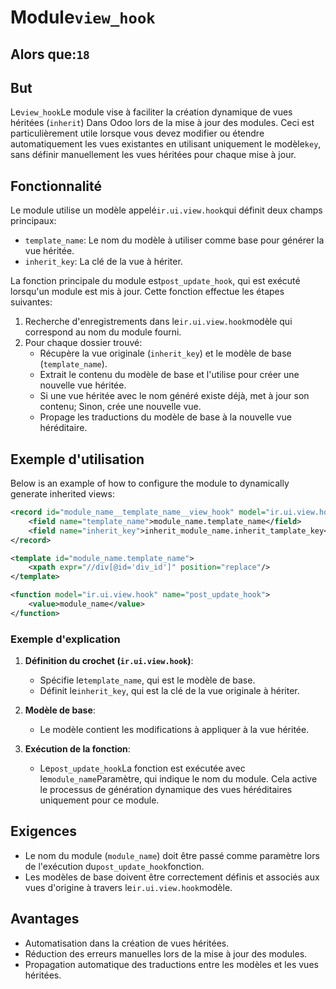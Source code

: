 # Module`view_hook`

## Alors que:`18`

## But

Le`view_hook`Le module vise à faciliter la création dynamique de vues héritées (`inherit`) Dans Odoo lors de la mise à jour des modules. Ceci est particulièrement utile lorsque vous devez modifier ou étendre automatiquement les vues existantes en utilisant uniquement le modèle`key`, sans définir manuellement les vues héritées pour chaque mise à jour.

## Fonctionnalité

Le module utilise un modèle appelé`ir.ui.view.hook`qui définit deux champs principaux:

-   `template_name`: Le nom du modèle à utiliser comme base pour générer la vue héritée.
-   `inherit_key`: La clé de la vue à hériter.

La fonction principale du module est`post_update_hook`, qui est exécuté lorsqu'un module est mis à jour. Cette fonction effectue les étapes suivantes:

1.  Recherche d'enregistrements dans le`ir.ui.view.hook`modèle qui correspond au nom du module fourni.
2.  Pour chaque dossier trouvé:
    -   Récupère la vue originale (`inherit_key`) et le modèle de base (`template_name`).
    -   Extrait le contenu du modèle de base et l'utilise pour créer une nouvelle vue héritée.
    -   Si une vue héritée avec le nom généré existe déjà, met à jour son contenu; Sinon, crée une nouvelle vue.
    -   Propage les traductions du modèle de base à la nouvelle vue héréditaire.

## Exemple d'utilisation

Below is an example of how to configure the module to dynamically generate inherited views:

```xml
<record id="module_name__template_name__view_hook" model="ir.ui.view.hook">
    <field name="template_name">module_name.template_name</field>
    <field name="inherit_key">inherit_module_name.inherit_tamplate_key</field>
</record>

<template id="module_name.template_name">
    <xpath expr="//div[@id='div_id']" position="replace"/>
</template>

<function model="ir.ui.view.hook" name="post_update_hook">
    <value>module_name</value>
</function>
```

### Exemple d'explication

1.  **Définition du crochet (`ir.ui.view.hook`)**:
    -   Spécifie le`template_name`, qui est le modèle de base.
    -   Définit le`inherit_key`, qui est la clé de la vue originale à hériter.

2.  **Modèle de base**:
    -   Le modèle contient les modifications à appliquer à la vue héritée.

3.  **Exécution de la fonction**:
    -   Le`post_update_hook`La fonction est exécutée avec le`module_name`Paramètre, qui indique le nom du module. Cela active le processus de génération dynamique des vues héréditaires uniquement pour ce module.

## Exigences

-   Le nom du module (`module_name`) doit être passé comme paramètre lors de l'exécution du`post_update_hook`fonction.
-   Les modèles de base doivent être correctement définis et associés aux vues d'origine à travers le`ir.ui.view.hook`modèle.

## Avantages

-   Automatisation dans la création de vues héritées.
-   Réduction des erreurs manuelles lors de la mise à jour des modules.
-   Propagation automatique des traductions entre les modèles et les vues héritées.
